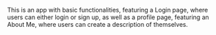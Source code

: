 This is an app with basic functionalities, featuring a Login page, where users can either login or sign up, as well as a profile page, featuring an About Me, where users can create a description of themselves.
